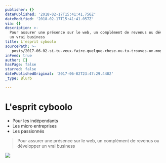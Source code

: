 ```yaml
---
publisher: {}
datePublished: '2018-02-17T15:41:41.756Z'
dateModified: '2018-02-17T15:41:41.057Z'
via: {}
description: >-
  Pour assurer une présence sur le web, un complément de revenus ou développer
  un vrai business
title: L’esprit cyboolo
sourcePath: >-
  _posts/2017-06-02-si-tu-veux-faire-quelque-chose-ou-tu-trouves-un-moyen-ou-tu.md
inFeed: true
author: []
hasPage: false
starred: false
datePublishedOriginal: '2017-06-02T23:47:29.440Z'
_type: Blurb

---
```

# L'esprit cyboolo

* Pour les indépendants
* Les micro entreprises
* Les passionnés

> Pour assurer une présence sur le web, un complément de revenus ou développer un vrai business

![](https://the-grid-user-content.s3-us-west-2.amazonaws.com/4b317bbe-9a5d-4e5e-b8e6-348c64e650cd.png)